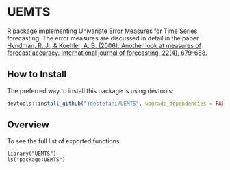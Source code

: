 # UEMTS

R package implementing Univariate Error Measures for Time Series forecasting. 
The error measures are discussed in detail in the paper [Hyndman, R. J., & Koehler, A. B. (2006). Another look at measures of forecast accuracy. International journal of forecasting, 22(4), 679-688.](https://www.sciencedirect.com/science/article/pii/S0169207006000239)

## How to Install

The preferred way to install this package is using devtools:

```r
devtools::install_github("jdestefani/UEMTS", upgrade_dependencies = FALSE)
```

## Overview

To see the full list of exported functions:

```{r}
library("UEMTS")
ls("package:UEMTS")
```


